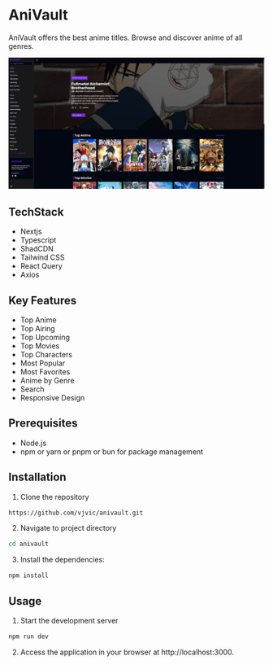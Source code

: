 # AniVault

AniVault offers the best anime titles. Browse and discover anime
of all genres.

![Screenshot of the Project](public/anivault-pic-github.png)

## TechStack

- Nextjs
- Typescript
- ShadCDN
- Tailwind CSS
- React Query
- Axios

## Key Features

- Top Anime
- Top Airing
- Top Upcoming
- Top Movies
- Top Characters
- Most Popular
- Most Favorites
- Anime by Genre
- Search
- Responsive Design

## Prerequisites

- Node.js
- npm or yarn or pnpm or bun for package management

## Installation

1. Clone the repository

```bash
https://github.com/vjvic/anivault.git

```

2.  Navigate to project directory

```bash
cd anivault

```

3. Install the dependencies:

```bash
npm install

```

## Usage

1. Start the development server

```bash
npm run dev

```

2. Access the application in your browser at http://localhost:3000.

